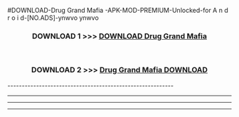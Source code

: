 #DOWNLOAD-Drug Grand Mafia -APK-MOD-PREMIUM-Unlocked-for A n d r o i d-[NO.ADS]-ynwvo ynwvo 



<div align="center">

<h3>DOWNLOAD 1 >>> <a href="https://t.co/FKmqrqFo6t??judul=Drug Grand Mafia ">DOWNLOAD Drug Grand Mafia </a></h3><br>

<h3>DOWNLOAD 2 >>> <a href="https://t.co/FKmqrqFo6t??judul=Drug Grand Mafia ">Drug Grand Mafia  DOWNLOAD </a></h3>

</div>
----------------------------------------------------------

----------------------------------------------------------

----------------------------------------------------------

----------------------------------------------------------



